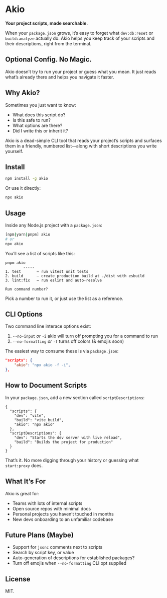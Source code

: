 # Akio

**Your project scripts, made searchable.**

When your `package.json` grows, it’s easy to forget what `dev:db:reset` or `build:analyze` actually do.
Akio helps you keep track of your scripts and their descriptions, right from the terminal.

## Optional Config. No Magic.

Akio doesn’t try to run your project or guess what you mean.
It just reads what’s already there and helps you navigate it faster.

## Why Akio?

Sometimes you just want to know:

* What does this script do?
* Is this safe to run?
* What options are there?
* Did I write this or inherit it?

Akio is a dead-simple CLI tool that reads your project’s scripts and surfaces them in a friendly, numbered list—along with short descriptions you write yourself.

## Install

```bash
npm install -g akio
```

Or use it directly:

```bash
npx akio
```

## Usage
Inside any Node.js project with a `package.json`:

```bash
[npm|yarn|pnpm] akio
# or
npx akio
```

You’ll see a list of scripts like this:
```
pnpm akio
        -----
1. test       — run vitest unit tests
2. build      — create production build at ./dist with esbuild
3. lint:fix   — run eslint and auto-resolve

Run command number? 
```

Pick a number to run it, or just use the list as a reference.

## CLI Options
Two command line interace options exist:
1. `--no-input` _or_ `-i` akio will turn off prompting you for a command to run
2. `--no-formatting` _or_ `-f` turns off colors (& emojis soon)

The easiest way to consume these is via `package.json`:
```json
"scripts": {
    "akio": "npx akio -f -i",
},
```

## How to Document Scripts

In your `package.json`, add a new section called `scriptDescriptions`:

```jsonc
{
  "scripts": {
    "dev": "vite",
    "build": "vite build",
    "akio": "npx akio"
  },
  "scriptDescriptions": {
    "dev": "Starts the dev server with live reload",
    "build": "Builds the project for production"
  }
}
```

That’s it. No more digging through your history or guessing what `start:proxy` does.

## What It’s For

Akio is great for:

* Teams with lots of internal scripts
* Open source repos with minimal docs
* Personal projects you haven’t touched in months
* New devs onboarding to an unfamiliar codebase

## Future Plans (Maybe)

* Support for `jsonc` comments next to scripts
* Search by script key, or value
* Auto-generation of descriptions for established packages?
* Turn off emojis when `--no-formatting` CLI opt supplied

## License

MIT.
